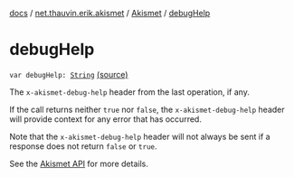 [docs](../../index.md) / [net.thauvin.erik.akismet](../index.md) / [Akismet](index.md) / [debugHelp](./debug-help.md)

# debugHelp

`var debugHelp: `[`String`](https://kotlinlang.org/api/latest/jvm/stdlib/kotlin/-string/index.html) [(source)](https://github.com/ethauvin/akismet-kotlin/tree/master/src/main/kotlin/net/thauvin/erik/akismet/Akismet.kt#L199)

The `x-akismet-debug-help` header from the last operation, if any.

If the call returns neither `true` nor `false`, the `x-akismet-debug-help` header will provide context for any
error that has occurred.

Note that the `x-akismet-debug-help` header will not always be sent if a response does not return `false`
or `true`.

See the [Akismet API](https://akismet.com/development/api/#comment-check) for more details.

